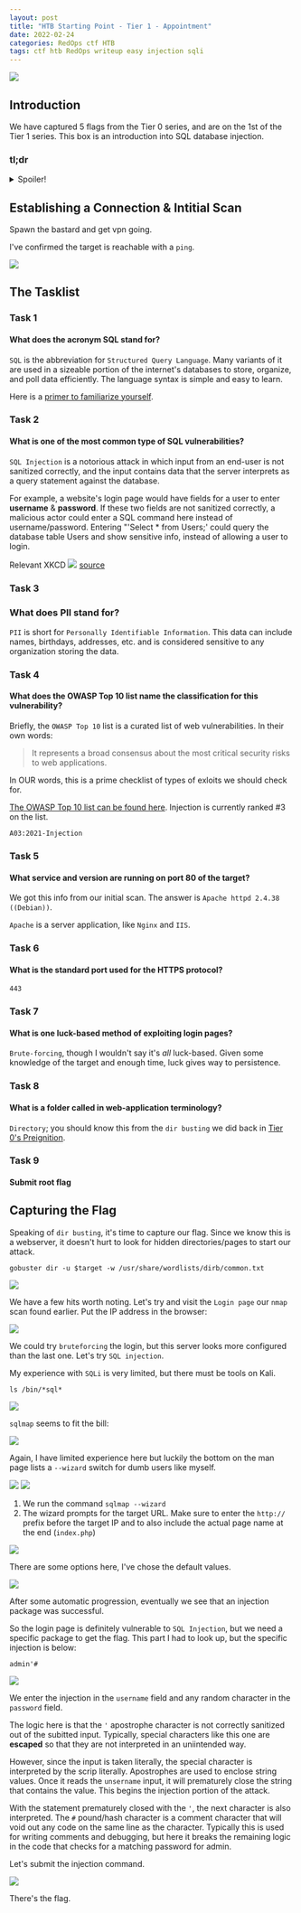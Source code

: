 ```yaml
---
layout: post
title: "HTB Starting Point - Tier 1 - Appointment"
date: 2022-02-24
categories: RedOps ctf HTB
tags: ctf htb RedOps writeup easy injection sqli
---
```

<img src='/assets/img/ctf/htb/sp/tier1/appointment/appointment.PNG'/>

## Introduction

We have captured 5 flags from the Tier 0 series, and are on the 1st of the Tier 1 series. This box is an introduction into SQL database injection.

### tl;dr                                      
<details>                                                                                      
  <summary>Spoiler!</summary>                                                                  
                                                                                               
   1. dirbust to find the web login page.<br/>
   2. use `SQLi`, specifically `admin'#`<br/>          
   <figure><img src='/assets/img/ctf/htb/sp/tier1/appointment/appointment2.gif'/> <figcaption></figcaption></figure>                                     
</details>      

## Establishing a Connection & Intitial Scan

Spawn the bastard and get vpn going.

I've confirmed the target is reachable with a `ping`.

<img src='/assets/img/ctf/htb/sp/tier1/appointment/1scan.png'/>

## The Tasklist

### Task 1
#### What does the acronym SQL stand for?

`SQL` is the abbreviation for `Structured Query Language`. Many variants of it are used in a sizeable portion of the internet's databases to store, organize, and poll data efficiently. The language syntax is simple and easy to learn. 

Here is a [primer to familiarize yourself](https://www.tutorialrepublic.com/sql-tutorial/).


### Task 2
#### What is one of the most common type of SQL vulnerabilities?

`SQL Injection` is a notorious attack in which input from an end-user is not sanitized correctly, and the input contains data that the server interprets as a query statement against the database.

For example, a website's login page would have fields for a user to enter **username** & **password**. If these two fields are not sanitized correctly, a malicious actor could enter a SQL command here instead of username/password. Entering "'Select * from Users;' could query the database table Users and show sensitive info, instead of allowing a user to login.

Relevant XKCD
<img src='/assets/img/ctf/htb/sp/tier1/appointment/bobbytables.png'/>
[source](https://xkcd.com/327/)


### Task 3
### What does PII stand for?

`PII` is short for `Personally Identifiable Information`. This data can include names, birthdays, addresses, etc. and is considered sensitive to any organization storing the data.

### Task 4 
#### What does the OWASP Top 10 list name the classification for this vulnerability?

Briefly, the `OWASP Top 10` list is a curated list of web vulnerabilities. In their own words:
> It represents a broad consensus about the most critical security risks to web applications.

In OUR words, this is a prime checklist of types of exloits we should check for. 

[The OWASP Top 10 list can be found here](https://owasp.org/Top10/). Injection is currently ranked #3 on the list.

`A03:2021-Injection`

### Task 5
#### What service and version are running on port 80 of the target?

We got this info from our initial scan. The answer is `Apache httpd 2.4.38 ((Debian))`.

`Apache` is a server application, like `Nginx` and `IIS`. 

### Task 6
#### What is the standard port used for the HTTPS protocol?

`443`

### Task 7
#### What is one luck-based method of exploiting login pages?

`Brute-forcing`, though I wouldn't say it's *all* luck-based. Given some knowledge of the target and enough time, luck gives way to persistence.

### Task 8
#### What is a folder called in web-application terminology?

`Directory`; you should know this from the `dir busting` we did back in [Tier 0's Preignition](https://opfor-haunter.github.io/posts/HTB-SP-T0-Preignition/).

### Task 9
####  Submit root flag

## Capturing the Flag

Speaking of `dir busting`, it's time to capture our flag. Since we know this is a webserver, it doesn't hurt to look for hidden directories/pages to start our attack.

`gobuster dir -u $target -w /usr/share/wordlists/dirb/common.txt`

<img src='/assets/img/ctf/htb/sp/tier1/appointment/3gobuster.png'/>

We have a few hits worth noting. Let's try and visit the `Login page` our `nmap` scan found earlier. Put the IP address in the browser:

<img src='/assets/img/ctf/htb/sp/tier1/appointment/2login.png'/>

We could try `bruteforcing` the login, but this server looks more configured than the last one. Let's try `SQL injection`.

My experience with `SQLi` is very limited, but there must be tools on Kali. 

`ls /bin/*sql*`

<img src='/assets/img/ctf/htb/sp/tier1/appointment/4sqltools.png'/>

`sqlmap` seems to fit the bill:

<img src='/assets/img/ctf/htb/sp/tier1/appointment/5sqlmap.png'/>

Again, I have limited experience here but luckily the bottom on the man page lists a `--wizard` switch for dumb users like myself. 

<img src='/assets/img/ctf/htb/sp/tier1/appointment/6sqlmapwiz.png'/>


<img src='/assets/img/ctf/htb/sp/tier1/appointment/7sqlmap.png'/>

1. We run the command `sqlmap --wizard`
2. The wizard prompts for the target URL. Make sure to enter the `http://` prefix before the target IP and to also include the actual page name at the end (`index.php`)

<img src='/assets/img/ctf/htb/sp/tier1/appointment/8sqlmap.png'/>

There are some options here, I've chose the default values.

<img src='/assets/img/ctf/htb/sp/tier1/appointment/9sqlmap.png'/>

After some automatic progression, eventually we see that an injection package was successful.

So the login page is definitely vulnerable to `SQL Injection`, but we need a specific package to get the flag. This part I had to look up, but the specific injection is below:

`admin'#`

<img src='/assets/img/ctf/htb/sp/tier1/appointment/10login.png'/>

We enter the injection in the `username` field and any random character in the `password` field.

The logic here is that the `'` apostrophe character is not correctly sanitized out of the subitted input. Typically, special characters like this one are **escaped** so that they are not interpreted in an uniintended way.

However, since the input is taken literally, the special character is interpreted by the scrip literally. Apostrophes are used to enclose string values. Once it reads the `unsername` input, it will prematurely close the string that contains the value. This begins the injection portion of the attack.

With the statement prematurely closed with the `'`, the next character is also interpreted. The `#` pound/hash character is a comment character that will void out any code on the same line as the character. Typically this is used for writing comments and debugging, but here it breaks the remaining logic in the code that checks for a matching password for admin.

Let's submit the injection command.

<img src='/assets/img/ctf/htb/sp/tier1/appointment/10flag.png'/>

There's the flag.


